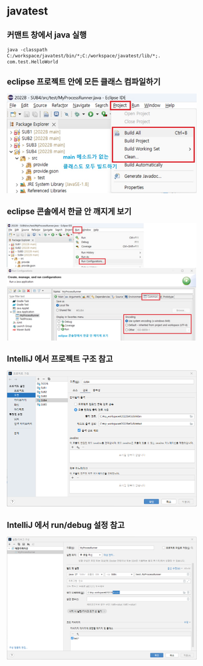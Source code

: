 # javatest

## 커맨트 창에서 java 실행

```shell
java -classpath C:/workspace/javatest/bin/*;C:/workspace/javatest/lib/*;. com.test.HelloWorld
```

## eclipse 프로젝트 안에 모든 클래스 컴파일하기

![eclipse build](./resource/eclipse_build.jpg)

## eclipse 콘솔에서 한글 안 깨지게 보기
![eclipse console](./resource/eclipse_console.jpg)

## IntelliJ 에서 프로젝트 구조 참고
![IntelliJ project structure](./resource/intelliJ_SUB4_project_structure.png)

## IntelliJ 에서 run/debug 설정 참고
![IntelliJ run/debug configuration](./resource/intelliJ_SUB4_run_config.png)
